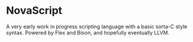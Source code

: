 # NovaScript
A very early work in progress scripting language with a basic sorta-C style syntax. Powered by Flex and Bison, and hopefully eventually LLVM.
